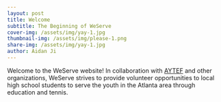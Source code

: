 ```yaml
---
layout: post
title: Welcome
subtitle: The Beginning of WeServe
cover-img: /assets/img/yay-1.jpg
thumbnail-img: /assets/img/please-1.png
share-img: /assets/img/yay-1.jpg
author: Aidan Ji
---
```



Welcome to the WeServe website! In collaboration with [AYTEF](https://www.aytef.org/) and other organizations, WeServe strives to provide volunteer opportunities to local high school students to serve the youth in the Atlanta area through education and tennis.
